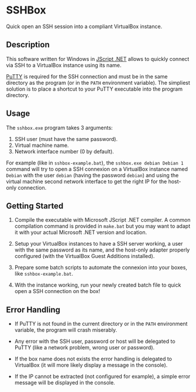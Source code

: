 SSHBox
======

Quick open an SSH session into a compliant VirtualBox instance.

Description
-----------

This software written for Windows in [JScript .NET](http://en.wikipedia.org/wiki/JScript_.NET)
allows to quickly connect via SSH to a VirtualBox instance using its name.

[PuTTY](http://www.chiark.greenend.org.uk/~sgtatham/putty/) is required for
the SSH connection and must be in the same directory as the program (or in the
`PATH` environment variable). The simpliest solution is to place a shortcut
to your PuTTY executable into the program directory.

Usage
-----

The `sshbox.exe` program takes 3 arguments:

1. SSH user (must have the same password).
1. Virtual machine name.
1. Network interface number (0 by default).

For example (like in `sshbox-example.bat`), the `sshbox.exe debian Debian 1`
command will try to open a SSH connexion on a VirtualBox instance named `Debian`
with the user `debian` (having the password `debian`) and using the virtual machine
second network interface to get the right IP for the host-only connection.

Getting Started
---------------

1. Compile the executable with Microsoft JScript .NET compiler. A common
   compilation command is provided in `make.bat` but you may want to adapt
   it with your actual Microsoft .NET version and location.

1. Setup your VirtualBox instances to have a SSH server working, a user
   with the same password as its name, and the host-only adapter properly
   configured (with the VirtualBox Guest Additions installed).

1. Prepare some batch scripts to automate the connexion into your boxes, like
   `sshbox-example.bat`.

1. With the instance working, run your newly created batch file to quick open
   a SSH connection on the box!

Error Handling
--------------

- If PuTTY is not found in the current directory or in the `PATH` environment
  variable, the program will crash miserably.

- Any error with the SSH user, password or host will be delegated to PuTTY
  (like a network problem, wrong user or password).

- If the box name does not exists the error handling is delegated to VirtualBox
  (it will more likely display a message in the console).

- If the IP cannot be extracted (not configured for example), a simple error
  message will be displayed in the console.
